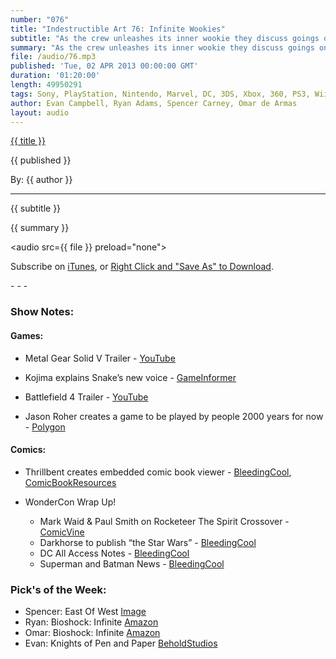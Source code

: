 ```yaml
---
number: "076"
title: "Indestructible Art 76: Infinite Wookies"
subtitle: "As the crew unleashes its inner wookie they discuss goings on at GDC and WonderCon."
summary: "As the crew unleashes its inner wookie they discuss goings on at GDC and WonderCon. Evan brings out trailers for Metal Gear Solid V and Battlefield 4. Ryan neatly wraps up WonderCon. Omar is amazed by Jason Roher's new game that no one will play for 2000 years. Spencer is interested in the future of Thrillbent's embeddable comic viewer. As Omar and Ryan barely contain talk about Bioshock, we wrap with Picks of the Week."
file: /audio/76.mp3
published: 'Tue, 02 APR 2013 00:00:00 GMT'
duration: '01:20:00'
length: 49950291
tags: Sony, PlayStation, Nintendo, Marvel, DC, 3DS, Xbox, 360, PS3, Wii, WiiU, PS4, PSN, XBLA, 3DS, Vita, Video Games, Comics, Games, Indestructible Art, GDC, WonderCon, Jason Roher, Bioshock Infinite, Metal Gear Solid V, Thrillbent, Superman, Batman, Darkhorse
author: Evan Campbell, Ryan Adams, Spencer Carney, Omar de Armas
layout: audio
---
```


<a href="../episodes/{{ number }}.html" class='postTitleLink'><p class='postTitle'>{{ title }}</p></a>
<p class='postPublished'>{{ published }}</p>
<p class='postAuthor'>By: {{ author }}</p>
<hr>
<p class='podcastSummary'>{{ subtitle }}</p>

<p class='podcastSummary'>{{ summary }}</p>

<audio src={{ file }} preload="none"></audio>
<p class='subLinks'>Subscribe on <a href='http://bit.ly/iapodcast'>iTunes</a>, or <a href={{ file }}>Right Click and "Save As" to Download</a>.</p>
- - -

### Show Notes:  ###
#### Games: ####
* Metal Gear Solid V Trailer - [YouTube](http://www.youtube.com/watch?v=xw5t45tEPWQ)
* Kojima explains Snake’s new voice - [GameInformer](http://www.gameinformer.com/b/news/archive/2013/03/30/hideo-kojima-explains-solid-snake-39-s-new-voice-for-metal-gear-solid-v.aspx)
* Battlefield 4 Trailer - [YouTube](http://www.youtube.com/watch?v=U8HVQXkeU8U)
  
* Jason Roher creates a game to be played by people 2000 years for now - [Polygon](http://www.polygon.com/2013/3/28/4157884/game-designer-jason-rohrer-designs-a-game-meant-to-be-played-2000)
  
#### Comics: ####
* Thrillbent creates embedded comic book viewer - [BleedingCool](http://www.bleedingcool.com/2013/03/30/waids-thrillbent-to-embed-comics-ala-youtube-wondercon/), [ComicBookResources](http://www.comicbookresources.com/?page=article&id=44599)
  
* WonderCon Wrap Up!
    * Mark Waid & Paul Smith on Rocketeer The Spirit Crossover - [ComicVine](http://www.comicvine.com/articles/idw-dc-announce-mark-waid-paul-smith-on-rocketeer-/1100-146325/)
    * Darkhorse to publish “the Star Wars” - [BleedingCool](http://www.bleedingcool.com/2013/03/31/dark-horse-to-adapt-george-lucas-original-concept-the-star-wars-into-comics-wondercon/)
    * DC All Access Notes - [BleedingCool](http://www.bleedingcool.com/2013/03/31/christos-gage-on-arrow-and-batgirl-beyond-it-must-by-the-dc-access-all-areas-panel-at-wondercon/)
    * Superman and Batman News - [BleedingCool](http://www.bleedingcool.com/2013/03/29/wondercon-batman-zero-year-superman-unchained-and-drawing-lex-luthor-to-look-like-grant-morrison/)
  
### Pick's of the Week: ###
* Spencer: East Of West [Image](http://www.imagecomics.com/comics/5420/East-of-West-1)
* Ryan: Bioshock: Infinite [Amazon](http://www.amazon.com/gp/product/B009PJ9L8O/ref=as_li_ss_tl?ie=UTF8&camp=1789&creative=390957&creativeASIN=B009PJ9L8O&linkCode=as2&tag=indestart-20)
* Omar: Bioshock: Infinite [Amazon](http://www.amazon.com/gp/product/B009PJ9L8O/ref=as_li_ss_tl?ie=UTF8&camp=1789&creative=390957&creativeASIN=B009PJ9L8O&linkCode=as2&tag=indestart-20)
* Evan: Knights of Pen and Paper [BeholdStudios](http://beholdstudios.com.br/knights-of-pen-paper/)